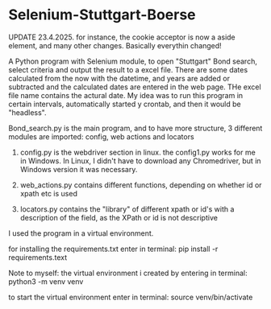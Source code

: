 # Selenium-Stuttgart-Boerse

UPDATE 23.4.2025. for instance, the cookie acceptor is now a aside element, and many other changes. Basically everythin changed!

A Python program with  Selenium module, to open "Stuttgart" Bond search, select criteria and output the result to a excel file.
There are some dates calculated from the now with the datetime, and years are added or subtracted and the calculated dates are entered in the web page. THe excel file name contains the actural date. My idea was to run this program in certain intervals, automatically started y crontab, and then it would be "headless".

Bond_search.py is the main program, and to have more structure, 3 different modules are imported: config, web actions and locators

1. config.py is the webdriver section in linux. the config1.py works for me in Windows. In Linux, I didn't have to download any Chromedriver, but in Windows version it was necessary.  

2. web_actions.py contains different functions, depending on whether id or xpath etc is used

3. locators.py contains the "library" of different xpath or id's with a description of the field, as the XPath or id is not descriptive

I used the program in a virtual environment. 

for installing the requirements.txt enter in terminal:
pip install -r requirements.text


Note to myself: the virtual environment i created by entering in terminal:
python3 -m venv venv

to start the virtual environment enter in terminal:
source venv/bin/activate

